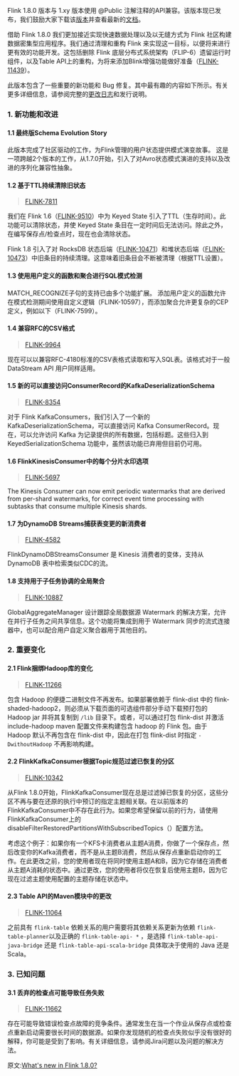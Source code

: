 
Flink 1.8.0 版本与 1.xy 版本使用 @Public 注解注释的API兼容。该版本现已发布，我们鼓励大家下载该[版本](https://flink.apache.org/downloads.html)并查看最新的[文档](https://ci.apache.org/projects/flink/flink-docs-release-1.8/)。

借助 Flink 1.8.0 我们更加接近实现快速数据处理以及以无缝方式为 Flink 社区构建数据密集型应用程序。我们通过清理和重构 Flink 来实现这一目标，以便将来进行更有效的功能开发。这包括删除 Flink 底层分布式系统架构（FLIP-6）遗留运行时组件，以及Table API上的重构，为将来添加Blink增强功能做好准备（[FLINK-11439](https://issues.apache.org/jira/browse/FLINK-11439)）。

此版本包含了一些重要的新功能和 Bug 修复。其中最有趣的内容如下所示。有关更多详细信息，请参阅完整的[更改日志](https://issues.apache.org/jira/secure/ReleaseNote.jspa?projectId=12315522&version=12344274)和发行说明。

### 1. 新功能和改进

#### 1.1 最终版Schema Evolution Story

此版本完成了社区驱动的工作，为Flink管理的用户状态提供模式演变故事。 这是一项跨越2个版本的工作，从1.7.0开始，引入了对Avro状态模式演进的支持以及改进的序列化兼容性抽象。

#### 1.2 基于TTL持续清除旧状态

> [FLINK-7811](https://issues.apache.org/jira/browse/FLINK-7811)

我们在 Flink 1.6（[FLINK-9510](https://issues.apache.org/jira/browse/FLINK-9510)）中为 Keyed State 引入了TTL（生存时间）。此功能可以清除状态，并使 Keyed State 条目在一定时间后无法访问。除此之外，在编写保存点/检查点时，现在也会清除状态。

Flink 1.8 引入了对 RocksDB 状态后端（[FLINK-10471](https://issues.apache.org/jira/browse/FLINK-10471)）和堆状态后端（[FLINK-10473](https://issues.apache.org/jira/browse/FLINK-10473)）中旧条目的持续清理。这意味着旧条目会不断被清理（根据TTL设置）。

#### 1.3 使用用户定义的函数和聚合进行SQL模式检测

MATCH_RECOGNIZE子句的支持已由多个功能扩展。 添加用户定义的函数允许在模式检测期间使用自定义逻辑（FLINK-10597），而添加聚合允许更复杂的CEP定义，例如以下（FLINK-7599）。

#### 1.4 兼容RFC的CSV格式

> [FLINK-9964](https://issues.apache.org/jira/browse/FLINK-9964)

现在可以以兼容RFC-4180标准的CSV表格式读取和写入SQL表。该格式对于一般 DataStream API 用户同样适用。

#### 1.5 新的可以直接访问ConsumerRecord的KafkaDeserializationSchema

> [FLINK-8354](https://issues.apache.org/jira/browse/FLINK-8354)

对于 Flink KafkaConsumers，我们引入了一个新的 KafkaDeserializationSchema，可以直接访问 Kafka ConsumerRecord。现在，可以允许访问 Kafka 为记录提供的所有数据，包括标题。这些归入到 KeyedSerializationSchema 功能中，虽然该功能已弃用但目前仍可用。

#### 1.6 FlinkKinesisConsumer中的每个分片水印选项

> [FLINK-5697](https://issues.apache.org/jira/browse/FLINK-5697)

The Kinesis Consumer can now emit periodic watermarks that are derived from per-shard watermarks, for correct event time processing with subtasks that consume multiple Kinesis shards.

#### 1.7 为DynamoDB Streams捕获表变更的新消费者

> [FLINK-4582](https://issues.apache.org/jira/browse/FLINK-4582)

FlinkDynamoDBStreamsConsumer 是 Kinesis 消费者的变体，支持从 DynamoDB 表中检索类似CDC的流。

#### 1.8 支持用于子任务协调的全局聚合

> [FLINK-10887](https://issues.apache.org/jira/browse/FLINK-10887)

GlobalAggregateManager 设计跟踪全局数据源 Watermark 的解决方案，允许在并行子任务之间共享信息。这个功能将集成到用于 Watermark 同步的流式连接器中，也可以配合用户自定义聚合器用于其他目的。

### 2. 重要变化

#### 2.1 Flink捆绑Hadoop库的变化

> [FLINK-11266](https://issues.apache.org/jira/browse/FLINK-11266)

包含 Hadoop 的便捷二进制文件不再发布。如果部署依赖于 flink-dist 中的 flink-shaded-hadoop2，则必须从下载页面的可选组件部分手动下载预打包的 Hadoop jar 并将其复制到 `/lib` 目录下。或者，可以通过打包 flink-dist 并激活 include-hadoop maven 配置文件来构建包含 hadoop 的 Flink 包。由于 Hadoop 默认不再包含在 flink-dist 中，因此在打包 flink-dist 时指定 `-DwithoutHadoop` 不再影响构建。

#### 2.2 FlinkKafkaConsumer根据Topic规范过滤已恢复的分区

> [FLINK-10342](https://issues.apache.org/jira/browse/FLINK-10342)

从Flink 1.8.0开始，FlinkKafkaConsumer现在总是过滤掉已恢复的分区，这些分区不再与要在还原的执行中预订的指定主题相关联。在以前版本的FlinkKafkaConsumer中不存在此行为。如果您希望保留以前的行为，请使用FlinkKafkaConsumer上的disableFilterRestoredPartitionsWithSubscribedTopics（）配置方法。

考虑这个例子：如果你有一个KFS卡消费者从主题A消费，你做了一个保存点，然后改变你的Kafka消费者，而不是从主题B消费，然后从保存点重新启动你的工作。在此更改之前，您的使用者现在将同时使用主题A和B，因为它存储在消费者从主题A消耗的状态中。通过更改，您的使用者将仅在恢复后使用主题B，因为它现在过滤主题使用配置的主题存储在状态中。

#### 2.3 Table API的Maven模块中的更改

> [FLINK-11064](https://issues.apache.org/jira/browse/FLINK-11064)

之前具有 `flink-table` 依赖关系的用户需要将其依赖关系更新为依赖 `flink-table-planner`以及正确的 `flink-table-api- *` ，是选择 `flink-table-api-java-bridge` 还是 `flink-table-api-scala-bridge` 具体取决于使用的 Java 还是 Scala。

### 3. 已知问题

#### 3.1 丢弃的检查点可能导致任务失败

> [FLINK-11662](https://issues.apache.org/jira/browse/FLINK-11662)

存在可能导致错误检查点故障的竞争条件。通常发生在当一个作业从保存点或检查点重新启动需要很长时间的数据源。如果你发现随机的检查点失败似乎没有很好的解释，你可能是受到了影响。有关详细信息，请参阅Jira问题以及问题的解决方法。


原文:[What's new in Flink 1.8.0?](https://www.ververica.com/blog/whats-new-in-flink-1.8)
